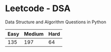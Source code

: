 # Leetcode - DSA

Data Structure and Algorithm Questions in Python

| Easy   |  Medium  | Hard |
|--------|----------|------|
|   135  |    197   |  64  |
